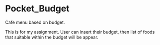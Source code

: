 # Pocket_Budget
Cafe menu based on budget.

This is for my assignment. User can insert their budget, then list of foods that suitable within the budget will be appear. 
